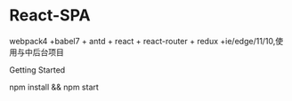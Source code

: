 # React-SPA
webpack4 +babel7 + antd + react + react-router + redux +ie/edge/11/10,使用与中后台项目


Getting Started


npm install && npm start
